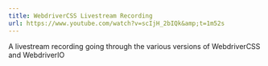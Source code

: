 ```yaml
---
title: WebdriverCSS Livestream Recording
url: https://www.youtube.com/watch?v=scIjH_2bIQk&amp;t=1m52s
---
```


A livestream recording going through the various versions of WebdriverCSS and WebdriverIO
